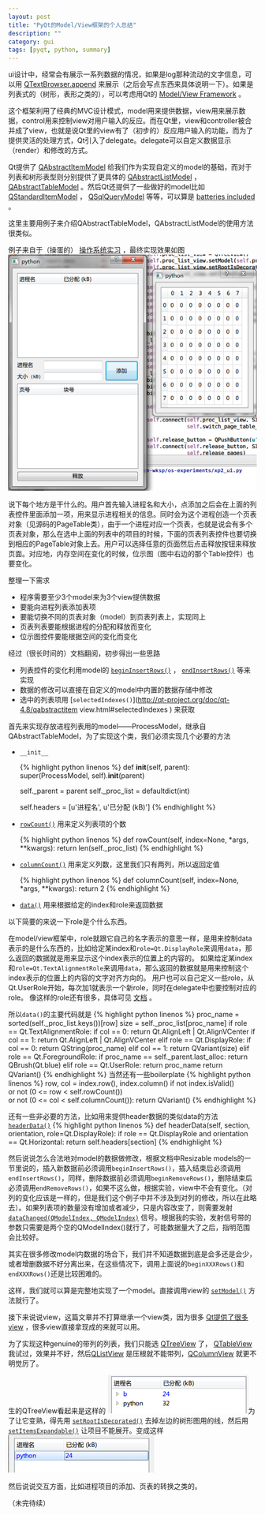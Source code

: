 ```yaml
---
layout: post
title: "PyQt的Model/View框架的个人总结"
description: ""
category: gui
tags: [pyqt, python, summary]
---
```


ui设计中，经常会有展示一系列数据的情况，如果是log那种流动的文字信息，可以用 [QTextBrowser.append](http://qt-project.org/doc/qt-4.8/qtextedit.html#append ) 来展示（之后会写点东西来具体说明一下）。如果是列表式的（树形，表形之类的），可以考虑用Qt的 [Model/View Framework](http://qt-project.org/doc/qt-4.8/model-view-programming.html ) 。

这个框架利用了经典的MVC设计模式，model用来提供数据，view用来展示数据，control用来控制view对用户输入的反应。而在Qt里，view和controller被合并成了view，也就是说Qt里的view有了（初步的）反应用户输入的功能，而为了提供灵活的处理方式，Qt引入了delegate。delegate可以自定义数据显示（render）和修改的方式。

Qt提供了 [QAbstractItemModel](http://qt-project.org/doc/qt-4.8/qabstractitemmodel.html ) 给我们作为实现自定义的model的基础，而对于列表和树形表型则分别提供了更具体的 [QAbstractListModel](http://qt-project.org/doc/qt-4.8/qabstractlistmodel.html ) ， [QAbstractTableModel](http://qt-project.org/doc/qt-4.8/qabstracttablemodel.html ) 。然后Qt还提供了一些做好的model比如 [QStandardItemModel](http://qt-project.org/doc/qt-4.8/qstandarditemmodel.html ) ， [QSqlQueryModel](http://qt-project.org/doc/qt-4.8/qsqlquerymodel.html ) 等等，可以算是 [batteries included](http://docs.python.org/2/tutorial/stdlib.html#batteries-included ) 。

这里主要用例子来介绍QAbstractTableModel，QAbstractListModel的使用方法很类似。

例子来自于（操蛋的） [操作系统实习](https://github.com/mad4alcohol/os-experiments ) ，最终实现效果如图 ![overview.png](/assets/images/pyqt-model-view-framework/overview.png)

说下每个地方是干什么的。用户首先输入进程名和大小，点添加之后会在上面的列表控件里面添加一项，用来显示进程相关的信息。同时会为这个进程创造一个页表对象（见源码的PageTable类），由于一个进程对应一个页表，也就是说会有多个页表对象，那么在选中上面的列表中的项目的时候，下面的页表列表控件也要切换到相应的PageTable对象上去。用户可以选择任意的页面然后点击释放按钮来释放页面。对应地，内存空间在变化的时候，位示图（图中右边的那个Table控件）也要变化。

整理一下需求

* 程序需要至少3个model来为3个view提供数据
* 要能向进程列表添加表项
* 要能切换不同的页表对象（model）到页表列表上，实现同上
* 页表列表要能根据进程的分配和释放而变化
* 位示图控件要能根据空间的变化而变化

经过（很长时间的）文档翻阅，初步得出一些思路

* 列表控件的变化利用model的 [`beginInsertRows()`](http://qt-project.org/doc/qt-4.8/qabstractitemmodel.html#beginInsertRows ) ， [`endInsertRows()`](http://qt-project.org/doc/qt-4.8/qabstractitemmodel.html#endInsertRows ) 等来实现
* 数据的修改可以直接在自定义的model中内置的数据存储中修改
* 选中的列表项用 [`selectedIndexes()`](http://qt-project.org/doc/qt-4.8/qabstractitem
view.html#selectedIndexes ) 来获取

首先来实现存放进程列表用的model——ProcessModel，继承自QAbstractTableModel，为了实现这个类，我们必须实现几个必要的方法

* `__init__`

    {% highlight python linenos %}
def __init__(self, parent):
    super(ProcessModel, self).__init__(parent)

    self._parent = parent
    self._proc_list = defaultdict(int)

    self.headers = [u'进程名', u'已分配 (kB)']
	{% endhighlight %}

* [`rowCount()`](http://qt-project.org/doc/qt-4.8/qabstractitemmodel.html#rowCount ) 用来定义列表项的个数

    {% highlight python linenos %}
def rowCount(self, index=None, *args, **kwargs):
    return len(self._proc_list)
	{% endhighlight %}

* [`columnCount()`](http://qt-project.org/doc/qt-4.8/qabstractitemmodel.html#columnCount ) 用来定义列数，这里我们只有两列，所以返回定值

	{% highlight python linenos %}
def columnCount(self, index=None, *args, **kwargs):
    return 2
	{% endhighlight %}

* [`data()`](http://qt-project.org/doc/qt-4.8/qabstractitemmodel.html#data ) 用来根据给定的index和role来返回数据

以下简要的来说一下role是个什么东西。

在model/view框架中，role就跟它自己的名字表示的意思一样，是用来控制data表示的是什么东西的，比如给定某index和`role=Qt.DisplayRole`来调用`data`，那么返回的数据就是用来显示这个index表示的位置上的内容的。
如果给定某index和`role=Qt.TextAlignmentRole`来调用`data`，那么返回的数据就是用来控制这个index表示的位置上的内容的文字对齐方向的。
用户也可以自己定义一些role，从Qt.UserRole开始，每次加1就表示一个新role，同时在delegate中也要控制对应的role。
像这样的role还有很多，具体可见 [文档](http://qt-project.org/doc/qt-4.8/qt.html#ItemDataRole-enum ) 。 

所以`data()`的主要代码就是
{% highlight python linenos %}
proc_name = sorted(self._proc_list.keys())[row]
size = self._proc_list[proc_name]
if role == Qt.TextAlignmentRole:
    if col == 0:
        return Qt.AlignLeft | Qt.AlignVCenter
    if col == 1:
        return Qt.AlignLeft | Qt.AlignVCenter
elif role == Qt.DisplayRole:
    if col == 0:
        return QString(proc_name)
    elif col == 1:
        return QVariant(size)
elif role == Qt.ForegroundRole:
    if proc_name == self._parent.last_alloc:
        return QBrush(Qt.blue)
elif role == Qt.UserRole:
    return proc_name
return QVariant()
{% endhighlight %}
当然还有一些boilerplate
{% highlight python linenos %}
row, col = index.row(), index.column()
if not index.isValid() \
    or not (0 <= row < self.rowCount()) \
    or not (0 <= col < self.columnCount()):
    return QVariant()
{% endhighlight %}

还有一些非必要的方法，比如用来提供header数据的类似data的方法 [`headerData()`](http://qt-project.org/doc/qt-4.8/qabstractitemmodel.html#headerData )
{% highlight python linenos %}
def headerData(self, section, orientation, role=Qt.DisplayRole):
    if role == Qt.DisplayRole and orientation == Qt.Horizontal:
        return self.headers[section]
{% endhighlight %}

然后说说怎么合法地对model的数据做修改，根据文档中Resizable models的一节里说的，插入新数据前必须调用`beginInsertRows()`，插入结束后必须调用`endInsertRows()`，同样，删除数据前必须调用`beginRemoveRows()`，删除结束后必须调用`endRemoveRows()`，如果不这么做，根据实验，view中不会有变化。（对列的变化应该是一样的，但是我们这个例子中并不涉及到对列的修改，所以在此略去）。如果列表项的数量没有增加或者减少，只是内容改变了，则需要发射 [`dataChanged(QModelIndex, QModelIndex)`](http://qt-project.org/doc/qt-4.8/qabstractitemmodel.html#dataChanged ) 信号。根据我的实验，发射信号带的参数只需要是两个空的QModelIndex()就行了，可能数据量大了之后，指明范围会比较好。

其实在很多修改model内数据的场合下，我们并不知道数据到底是会多还是会少，或者增删数据不好分离出来，在这些情况下，调用上面说的`beginXXXRows()`和`endXXXRows()`还是比较困难的。

这样，我们就可以算是完整地实现了一个model。直接调用view的 [`setModel()`](http://qt-project.org/doc/qt-4.8/qabstractitemview.html#setModel ) 方法就行了。

接下来说说view，这篇文章并不打算继承一个view类，因为很多 [Qt提供了很多view](http://qt-project.org/doc/qt-4.8/model-view-programming.html#view-classes ) ，很多view直接拿现成的来就可以用。

为了实现这种genuine的带列的列表，我们只能选 [QTreeView](http://qt-project.org/doc/qt-4.8/qtreeview.html ) 了， [QTableView](http://qt-project.org/doc/qt-4.8/qtableview.html ) 我试过，效果并不好，然后[QListView](http://qt-project.org/doc/qt-4.8/qlistview.html ) 是压根就不能带列，[QColumnView](http://qt-project.org/doc/qt-4.8/qcolumnview.html ) 就更不明觉厉了。

生的QTreeView看起来是这样的 ![raw-treeview.png](/assets/images/pyqt-model-view-framework/raw-treeview.png)为了让它变熟，得先用 [`setRootIsDecorated()`](http://qt-project.org/doc/qt-4.8/qtreeview.html#rootIsDecorated-prop ) 去掉左边的树形图用的线，然后用 [`setItemsExpandable()`](http://qt-project.org/doc/qt-4.8/qtreeview.html#itemsExpandable-prop ) 让项目不能展开。变成这样 ![usable-treeview.png](/assets/images/pyqt-model-view-framework/usable-treeview.png)

然后说说交互方面，比如进程项目的添加、页表的转换之类的。

（未完待续）



